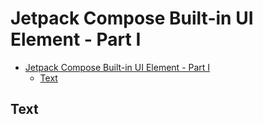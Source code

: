 # Jetpack Compose Built-in UI Element - Part I

- [Jetpack Compose Built-in UI Element - Part I](#jetpack-compose-built-in-ui-element---part-i)
	- [Text](#text)


## Text